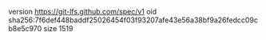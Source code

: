 version https://git-lfs.github.com/spec/v1
oid sha256:7f6def448baddf25026454f03f93207afe43e56a38bf9a26fedcc09cb8e5c970
size 1519
